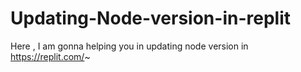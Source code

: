 # Updating-Node-version-in-replit
Here , I am gonna helping you in updating node version in https://replit.com/~
